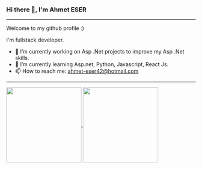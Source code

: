 ### Hi there 👋, I'm Ahmet ESER
<hr/>
Welcome to my github profile :)

I'm fullstack developer.
- 🔭 I’m currently working on  Asp .Net projects to improve my Asp .Net skills.
- 🌱 I’m currently learning Asp.net, Python, Javascript, React Js.
- 📫 How to reach me: ahmet-eser42@hotmail.com
<hr/>
<a href="https://github.com/anuraghazra/github-readme-stats](https://github.com/AhmetEserr">
  <img height=200 align="center" src="https://github-readme-stats.vercel.app/api?username=AhmetEserr" />
</a>
<a href="https://github.com/anuraghazra/convoychat](https://github.com/AhmetEserr">
  <img height=200 align="center" src="https://github-readme-stats.vercel.app/api/top-langs?username=AhmetEserr&layout=compact&langs_count=8&card_width=320" />
</a>


<!--
![Github stats 2](https://github-readme-stats.vercel.app/api?username=kullanıcıadınız&show_icons=true&theme=radical)

**AhmetEserr/AhmetEserr** is a ✨ _special_ ✨ repository because its `README.md` (this file) appears on your GitHub profile.

Here are some ideas to get you started:

- 🔭 I’m currently working on ...
- 🌱 I’m currently learning ...
- 👯 I’m looking to collaborate on ...
- 🤔 I’m looking for help with ...
- 💬 Ask me about ...
- 📫 How to reach me: ...
- 😄 Pronouns: ...
- ⚡ Fun fact: ...
-->
